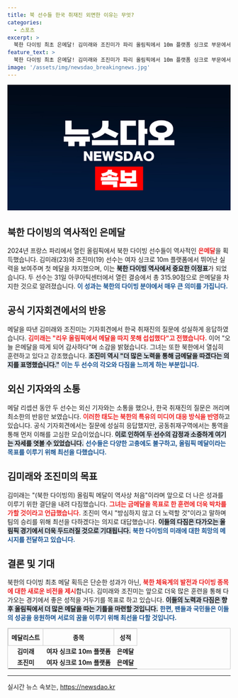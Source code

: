 ```yaml
---
title: 북 선수들 한국 취재진 외면한 이유는 무엇?
categories:
  - 스포츠
excerpt: >
  북한 다이빙 최초 은메달! 김미래와 조진미가 파리 올림픽에서 10m 플랫폼 싱크로 부문에서 뜻깊은 성과를 올렸다. 한국 취재진 질문은 외면했지만, 메달 소감은 성실히 전하며 향후 더 큰 목표를 다짐했다. 클릭해 놀라운 이야기를 만나보세요!
feature_text: >
  북한 다이빙 최초 은메달! 김미래와 조진미가 파리 올림픽에서 10m 플랫폼 싱크로 부문에서 뜻깊은 성과를 올렸다. 한국 취재진 질문은 외면했지만, 메달 소감은 성실히 전하며 향후 더 큰 목표를 다짐했다. 클릭해 놀라운 이야기를 만나보세요!
image: '/assets/img/newsdao_breakingnews.jpg'
---
```


<p><img src="/assets/img/newsdao_breakingnews.jpg" alt="ranknews 속보" /></p>

<h2 data-ke-size="size26">북한 다이빙의 역사적인 은메달</h2>  

<p data-ke-size="size16"></p>  

<p>2024년 프랑스 파리에서 열린 올림픽에서 북한 다이빙 선수들이 역사적인 <b><span style="color: #ee2323;">은메달</span></b>을 획득했습니다. 김미래(23)와 조진미(19) 선수는 여자 싱크로 10m 플랫폼에서 뛰어난 실력을 보여주며 첫 메달을 차지했으며, 이는 <b><span style="background-color: #21538527;">북한 다이빙 역사에서 중요한 이정표</span></b>가 되었습니다. 두 선수는 31일 아쿠아틱센터에서 열린 결승에서 총 315.90점으로 은메달을 차지한 것으로 알려졌습니다. <b><span style="color: #1a5490;">이 성과는 북한의 다이빙 분야에서 매우 큰 의미를 가집니다.</span></b>  </p>

<p data-ke-size="size16"></p>   

<h2 data-ke-size="size26">공식 기자회견에서의 반응</h2>  

<p data-ke-size="size16"></p>  

<p>메달을 따낸 김미래와 조진미는 기자회견에서 한국 취재진의 질문에 성실하게 응답하였습니다. <b><span style="color: #ee2323;">김미래는 "리우 올림픽에서 메달을 따지 못해 섭섭했다"고 전했습니다.</span></b> 이어 "오늘 은메달을 따게 되어 감사하다"며 소감을 밝혔습니다. 그녀는 또한 북한에서 열심히 훈련하고 있다고 강조했습니다. <b><span style="background-color: #21538527;">조진미 역시 "더 많은 노력을 통해 금메달을 따겠다는 의지를 표명했습니다."</span></b> <b><span style="color: #1a5490;">이는 두 선수의 각오와 다짐을 느끼게 하는 부분입니다.</span></b>  </p>

<p data-ke-size="size16"></p>  

<h2 data-ke-size="size26">외신 기자와의 소통</h2>  

<p data-ke-size="size16"></p>  

<p>메달 리셉션 동안 두 선수는 외신 기자와는 소통을 했으나, 한국 취재진의 질문은 꺼리며 최소한의 반응만 보였습니다. <b><span style="color: #ee2323;">이러한 태도는 북한의 특유의 미디어 대응 방식을 반영</span></b>하고 있습니다. 공식 기자회견에서는 질문에 성실히 응답했지만, 공동취재구역에서는 통역을 통해 먼저 이해를 고심한 모습이었습니다. <b><span style="background-color: #21538527;">이로 인하여 두 선수의 감정과 소중하게 여기는 자세를 엿볼 수 있었습니다.</span></b> <b><span style="color: #1a5490;">선수들은 다양한 고충에도 불구하고, 올림픽 메달이라는 목표를 이루기 위해 최선을 다했습니다.</span></b>  </p>

<p data-ke-size="size16"></p>  

<h2 data-ke-size="size26">김미래와 조진미의 목표</h2>  

<p data-ke-size="size16"></p>  

<p>김미래는 "(북한 다이빙의) 올림픽 메달이 역사상 처음"이라며 앞으로 더 나은 성과를 이루기 위한 결단을 내려 다짐했습니다. <b><span style="color: #ee2323;">그녀는 금메달을 목표로 한 훈련에 더욱 박차를 가할 것이라고 언급했습니다.</span></b> 조진미 역시 "방심하지 않고 더 노력할 것"이라고 말하며 팀의 승리를 위해 최선을 다하겠다는 의지로 대답했습니다. <b><span style="background-color: #21538527;">이들의 다짐은 다가오는 올림픽 경기에서 더욱 두드러질 것으로 기대됩니다.</span></b> <b><span style="color: #1a5490;">북한 다이빙의 미래에 대한 희망의 메시지를 전달하고 있습니다.</span></b>  </p>

<p data-ke-size="size16"></p>  

<h2 data-ke-size="size26">결론 및 기대</h2>  

<p data-ke-size="size16"></p>  

<p>북한의 다이빙 최초 메달 획득은 단순한 성과가 아닌, <b><span style="color: #ee2323;">북한 체육계의 발전과 다이빙 종목에 대한 새로운 비전을 제시</span></b>합니다. 김미래와 조진미는 앞으로 더욱 많은 훈련을 통해 다가오는 경기에서 좋은 성적을 거두기를 목표로 하고 있습니다. <b><span style="background-color: #21538527;">이들의 노력과 다짐은 향후 올림픽에서 더 많은 메달을 따는 기틀을 마련할 것입니다.</span></b> <b><span style="color: #1a5490;">한편, 팬들과 국민들은 이들의 성공을 응원하며 서로의 꿈을 이루기 위해 최선을 다할 것입니다.</span></b>  </p>

<p data-ke-size="size16"></p>  

<table style="width: 100%; border-collapse: collapse; border: 1px solid #ccc;">  
  <tr>  
    <th style="text-align: center; border: 1px solid #ccc; height: 30px;">메달리스트</th>  
    <th style="text-align: center; border: 1px solid #ccc; height: 30px;">종목</th>  
    <th style="text-align: center; border: 1px solid #ccc; height: 30px;">성적</th>  
  </tr>  
  <tr>  
    <td style="text-align: center; height: 17px;"><b>김미래</b></td>  
    <td style="text-align: center; height: 17px;"><b>여자 싱크로 10m 플랫폼</b></td>  
    <td style="text-align: center; height: 17px;"><b>은메달</b></td>  
  </tr>  
  <tr>  
    <td style="text-align: center; height: 17px;"><b>조진미</b></td>  
    <td style="text-align: center; height: 17px;"><b>여자 싱크로 10m 플랫폼</b></td>  
    <td style="text-align: center; height: 17px;"><b>은메달</b></td>  
  </tr>  
</table>  

<hr>  

<p data-ke-size="size16"></p>  
실시간 뉴스 속보는, <a href="https://newsdao.kr" rel="dofollow">https://newsdao.kr</a>


